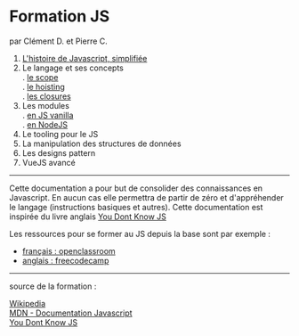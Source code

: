 # Formation JS

par Clément D. et Pierre C.



1. [L'histoire de Javascript, simplifiée](doc/chapitre1-historique/historique.md)
2. Le langage et ses concepts  
. [le scope](doc/chapitre2-langage/1-scope.md)  
. [le hoisting](doc/chapitre2-langage/2-hoisting.md)  
. [les closures](doc/chapitre2-langage/3-closure.md)
3. Les modules  
   . [en JS vanilla](doc/chapitre3-modules/1-vanillaJS.md)  
   . [en NodeJS](doc/chapitre3-modules/2-nodeJS.md)
4. Le tooling pour le JS
5. La manipulation des structures de données
6. Les designs pattern  
7. VueJS avancé


---

Cette documentation a pour but de consolider des connaissances en Javascript. En aucun cas
elle permettra de partir de zéro et d'appréhender le langage (instructions basiques et autres).
Cette documentation est inspirée du livre anglais [You Dont Know JS](https://github.com/getify/You-Dont-Know-JS/tree/1st-ed)

Les ressources pour se former au JS depuis la base sont par exemple : 
- [français : openclassroom](https://openclassrooms.com/fr/courses/2984401-apprenez-a-coder-avec-javascript)
- [anglais : freecodecamp](https://guide.freecodecamp.org/javascript/)


---

source de la formation : 

[Wikipedia](https://fr.wikipedia.org)  
[MDN - Documentation Javascript](https://developer.mozilla.org/fr/docs/Web/JavaScript)  
[You Dont Know JS](https://github.com/getify/You-Dont-Know-JS)

